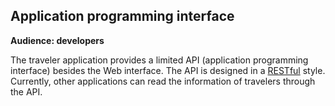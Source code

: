 ## Application programming interface

**Audience: developers**

The traveler application provides a limited API (application programming
interface) besides the Web interface. The API is designed in a
[RESTful](https://en.wikipedia.org/wiki/Representational_state_transfer) style.
Currently, other applications can read the information of travelers through the
API.
